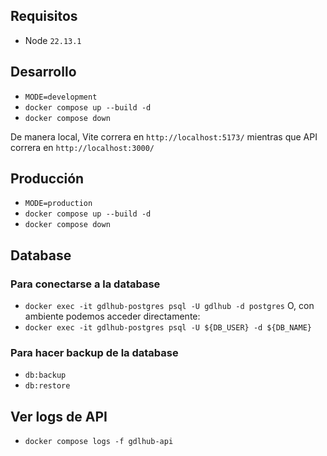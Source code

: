 ## Requisitos

- Node `22.13.1`

## Desarrollo

- `MODE=development`
- `docker compose up --build -d`
- `docker compose down`

De manera local, Vite correra en `http://localhost:5173/` mientras que API correra en `http://localhost:3000/`

## Producción

- `MODE=production`
- `docker compose up --build -d`
- `docker compose down`

## Database
### Para conectarse a la database
- `docker exec -it gdlhub-postgres psql -U gdlhub -d postgres`
O, con ambiente podemos acceder directamente:
- `docker exec -it gdlhub-postgres psql -U ${DB_USER} -d ${DB_NAME}`

### Para hacer backup de la database
- `db:backup`
- `db:restore`

## Ver logs de API
- `docker compose logs -f gdlhub-api`